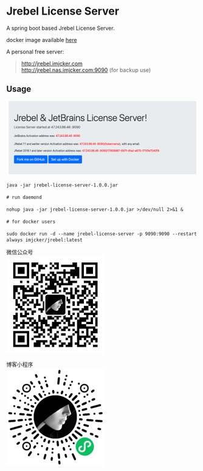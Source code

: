 # Jrebel License Server

A spring boot based Jrebel License Server. 

docker image available [here](https://hub.docker.com/repository/docker/imjcker/jrebel)

A personal free server:
> http://jrebel.imjcker.com  
> http://jrebel.nas.imjcker.com:9090 (for backup use)

## Usage
![usage](docs/usage.png)
```shell script
java -jar jrebel-license-server-1.0.0.jar 

# run daemond

nohup java -jar jrebel-license-server-1.0.0.jar >/dev/null 2>&1 &

# for docker users

sudo docker run -d --name jrebel-license-server -p 9090:9090 --restart always imjcker/jrebel:latest

```

微信公众号  
![wechat](docs/wechat.jpg)

博客小程序  
![mini-program](docs/mini-program.jpg)

[license]: https://www.apache.org/licenses/LICENSE-2.0

